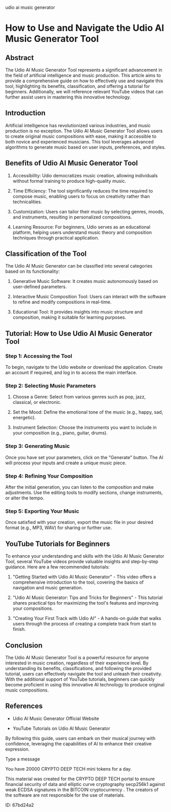 udio ai music generator
# How to Use and Navigate the Udio AI Music Generator Tool



## Abstract



The Udio AI Music Generator Tool represents a significant advancement in the field of artificial intelligence and music production. This article aims to provide a comprehensive guide on how to effectively use and navigate this tool, highlighting its benefits, classification, and offering a tutorial for beginners. Additionally, we will reference relevant YouTube videos that can further assist users in mastering this innovative technology.



## Introduction



Artificial intelligence has revolutionized various industries, and music production is no exception. The Udio AI Music Generator Tool allows users to create original music compositions with ease, making it accessible to both novice and experienced musicians. This tool leverages advanced algorithms to generate music based on user inputs, preferences, and styles.



## Benefits of Udio AI Music Generator Tool



1. Accessibility: Udio democratizes music creation, allowing individuals without formal training to produce high-quality music.

2. Time Efficiency: The tool significantly reduces the time required to compose music, enabling users to focus on creativity rather than technicalities.

3. Customization: Users can tailor their music by selecting genres, moods, and instruments, resulting in personalized compositions.

4. Learning Resource: For beginners, Udio serves as an educational platform, helping users understand music theory and composition techniques through practical application.



## Classification of the Tool



The Udio AI Music Generator can be classified into several categories based on its functionality:



1. Generative Music Software: It creates music autonomously based on user-defined parameters.

2. Interactive Music Composition Tool: Users can interact with the software to refine and modify compositions in real-time.

3. Educational Tool: It provides insights into music structure and composition, making it suitable for learning purposes.



## Tutorial: How to Use Udio AI Music Generator Tool



### Step 1: Accessing the Tool



To begin, navigate to the Udio website or download the application. Create an account if required, and log in to access the main interface.



### Step 2: Selecting Music Parameters



1. Choose a Genre: Select from various genres such as pop, jazz, classical, or electronic.

2. Set the Mood: Define the emotional tone of the music (e.g., happy, sad, energetic).

3. Instrument Selection: Choose the instruments you want to include in your composition (e.g., piano, guitar, drums).



### Step 3: Generating Music



Once you have set your parameters, click on the "Generate" button. The AI will process your inputs and create a unique music piece.



### Step 4: Refining Your Composition



After the initial generation, you can listen to the composition and make adjustments. Use the editing tools to modify sections, change instruments, or alter the tempo.



### Step 5: Exporting Your Music



Once satisfied with your creation, export the music file in your desired format (e.g., MP3, WAV) for sharing or further use.



## YouTube Tutorials for Beginners



To enhance your understanding and skills with the Udio AI Music Generator Tool, several YouTube videos provide valuable insights and step-by-step guidance. Here are a few recommended tutorials:



1. "Getting Started with Udio AI Music Generator" - This video offers a comprehensive introduction to the tool, covering the basics of navigation and music generation.

2. "Udio AI Music Generator: Tips and Tricks for Beginners" - This tutorial shares practical tips for maximizing the tool's features and improving your compositions.

3. "Creating Your First Track with Udio AI" - A hands-on guide that walks users through the process of creating a complete track from start to finish.



## Conclusion



The Udio AI Music Generator Tool is a powerful resource for anyone interested in music creation, regardless of their experience level. By understanding its benefits, classifications, and following the provided tutorial, users can effectively navigate the tool and unleash their creativity. With the additional support of YouTube tutorials, beginners can quickly become proficient in using this innovative AI technology to produce original music compositions.



## References



- Udio AI Music Generator Official Website

- YouTube Tutorials on Udio AI Music Generator



By following this guide, users can embark on their musical journey with confidence, leveraging the capabilities of AI to enhance their creative expression.



Type a message

You have 20000 CRYPTO DEEP TECH mini tokens for a day.


This material was created for the  CRYPTO DEEP TECH portal  to ensure financial security of data and elliptic curve cryptography  secp256k1 against weak ECDSA  signatures   in the  BITCOIN cryptocurrency . The creators of the software are not responsible for the use of materials.

 ID: 67bd24a2
